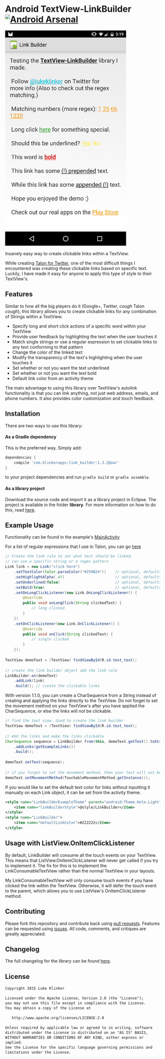 # Android TextView-LinkBuilder [![Android Arsenal](https://img.shields.io/badge/Android%20Arsenal-TextView--LinkBuilder-green.svg?style=flat)](https://android-arsenal.com/details/1/2049)

![Screenshot](preview.png)

Insanely easy way to create clickable links within a TextView. 

While creating [Talon for Twitter](https://github.com/klinker24/Talon-for-Twitter), one of the most difficult things I encountered was creating these clickable links based on specific text. Luckily, I have made it easy for anyone to apply this type of style to their TextView's.

## Features

Similar to how all the big players do it (Google+, Twitter, *cough* Talon *cough*), this library allows you to create clickable links for any combination of Strings within a TextView.

 - Specify long and short click actions of a specific word within your TextView
 - Provide user feedback by highlighting the text when the user touches it
 - Match single strings or use a regular expression to set clickable links to any text conforming to that pattern
 - Change the color of the linked text
 - Modify the transparency of the text's highlighting when the user touches it
 - Set whether or not you want the text underlined
 - Set whether or not you want the text bold
 - Default link color from an activity theme

The main advantage to using this library over TextView's autolink functionality is that you can link anything, not just web address, emails, and phone numbers. It also provides color customization and touch feedback.

## Installation

There are two ways to use this library:

#### As a Gradle dependency

This is the preferred way. Simply add:

```groovy
dependencies {
    compile 'com.klinkerapps:link_builder:1.3.2@aar'
}
```

to your project dependencies and run `gradle build` or `gradle assemble`.

#### As a library project

Download the source code and import it as a library project in Eclipse. The project is available in the folder **library**. For more information on how to do this, read [here](http://developer.android.com/tools/projects/index.html#LibraryProjects).

## Example Usage

Functionality can be found in the example's [MainActivity](https://github.com/klinker24/Android-TextView-LinkBuilder/blob/master/example/src/main/java/com/klinker/android/link_builder_example/MainActivity.java)

For a list of regular expressions that I use in Talon, you can go [here](https://github.com/klinker24/Talon-for-Twitter/blob/master/src/main/java/com/klinker/android/twitter/utils/text/Regex.java)

```java
// Create the link rule to set what text should be linked.
// can use a specific string or a regex pattern
Link link = new Link("click here")
    .setTextColor(Color.parseColor("#259B24"))    // optional, defaults to holo blue
    .setHighlightAlpha(.4f) 					  // optional, defaults to .15f
    .setUnderlined(false) 						  // optional, defaults to true
    .setBold(true)      						  // optional, defaults to false
    .setOnLongClickListener(new Link.OnLongClickListener() {
        @Override
        public void onLongClick(String clickedText) {
        	// long clicked
        }
    })
    .setOnClickListener(new Link.OnClickListener() {
        @Override
        public void onClick(String clickedText) {
        	// single clicked
        }
    });

TextView demoText = (TextView) findViewById(R.id.test_text);

// create the link builder object add the link rule
LinkBuilder.on(demoText)
    .addLink(link)
    .build(); // create the clickable links
```

With version 1.1.0, you can create a CharSequence from a String instead of creating and applying the links directly to the TextView. Do not forget to set the movement method on your TextView's after you have applied the CharSequence, or else the links will not be clickable.

```java
// find the text view. Used to create the link builder
TextView demoText = (TextView) findViewById(R.id.test_text);

// Add the links and make the links clickable
CharSequence sequence = LinkBuilder.from(this, demoText.getText().toString())
    .addLinks(getExampleLinks())
    .build();

demoText.setText(sequence);

// if you forget to set the movement method, then your text will not be clickable!
demoText.setMovementMethod(TouchableMovementMethod.getInstance());
```

If you would like to set the default text color for links without inputting it manually on each Link object, it can be set from the activity theme.

```xml
<style name="LinkBuilderExampleTheme" parent="android:Theme.Holo.Light">
    <item name="linkBuilderStyle">@style/LinkBuilder</item>
</style>
<style name="LinkBuilder">
    <item name="defaultLinkColor">#222222</item>
</style>
```

## Usage with ListView.OnItemClickListener

By default, LinkBuilder will consume all the touch events on your TextView. This means that ListView.OnItemClickListener will never get called if you try to implement it. The fix for this is to implement the LinkConsumableTextView rather than the normal TextView in your layouts.

My LinkConsumableTextView will only consume touch events if you have clicked the link within the TextView. Otherwise, it will defer the touch event to the parent, which allows you to use ListView's OnItemClickListener method.

## Contributing

Please fork this repository and contribute back using [pull requests](https://github.com/klinker24/Android-TextView-LinkBuilder/pulls). Features can be requested using [issues](https://github.com/klinker24/Android-TextView-LinkBuilder/issues). All code, comments, and critiques are greatly appreciated.

## Changelog

The full changelog for the library can be found [here](https://github.com/klinker24/Android-TextView-LinkBuilder/blob/master/changelog.md).


## License

    Copyright 2015 Luke Klinker

    Licensed under the Apache License, Version 2.0 (the "License");
    you may not use this file except in compliance with the License.
    You may obtain a copy of the License at

       http://www.apache.org/licenses/LICENSE-2.0

    Unless required by applicable law or agreed to in writing, software
    distributed under the License is distributed on an "AS IS" BASIS,
    WITHOUT WARRANTIES OR CONDITIONS OF ANY KIND, either express or implied.
    See the License for the specific language governing permissions and
    limitations under the License.
